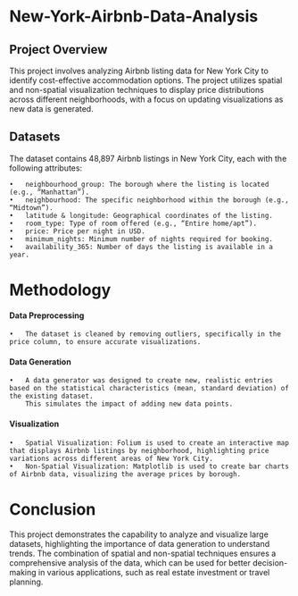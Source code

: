 # New-York-Airbnb-Data-Analysis

## Project Overview

This project involves analyzing Airbnb listing data for New York City to identify cost-effective accommodation options. The project utilizes spatial and non-spatial visualization techniques to display price distributions across different neighborhoods, with a focus on updating visualizations as new data is generated.

## Datasets

The dataset contains 48,897 Airbnb listings in New York City, each with the following attributes:


    •	neighbourhood_group: The borough where the listing is located (e.g., “Manhattan”).
    •	neighbourhood: The specific neighborhood within the borough (e.g., “Midtown”).
    •	latitude & longitude: Geographical coordinates of the listing.
    •	room_type: Type of room offered (e.g., “Entire home/apt”).
    •	price: Price per night in USD.
    •	minimum_nights: Minimum number of nights required for booking.
    •	availability_365: Number of days the listing is available in a year.

# Methodology

#### Data Preprocessing

    •	The dataset is cleaned by removing outliers, specifically in the price column, to ensure accurate visualizations.

#### Data Generation

    •	A data generator was designed to create new, realistic entries based on the statistical characteristics (mean, standard deviation) of the existing dataset. 
        This simulates the impact of adding new data points.

#### Visualization

    •	Spatial Visualization: Folium is used to create an interactive map that displays Airbnb listings by neighborhood, highlighting price variations across different areas of New York City.
    •	Non-Spatial Visualization: Matplotlib is used to create bar charts of Airbnb data, visualizing the average prices by borough.

# Conclusion

This project demonstrates the capability to analyze and visualize large datasets, highlighting the importance of data generation to understand trends. The combination of spatial and non-spatial techniques ensures a comprehensive analysis of the data, which can be used for better decision-making in various applications, such as real estate investment or travel planning.
